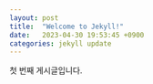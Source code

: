 ```yaml
---
layout: post
title:  "Welcome to Jekyll!"
date:   2023-04-30 19:53:45 +0900
categories: jekyll update
---
```


첫 번째 게시글입니다.

[jekyll-docs]: https://jekyllrb.com/docs/home
[jekyll-gh]:   https://github.com/jekyll/jekyll
[jekyll-talk]: https://talk.jekyllrb.com/
